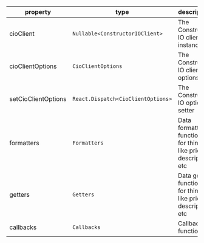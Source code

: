   | property              | type                                   | description                  |
  |-----------------------|----------------------------------------|------------------------------|
  | cioClient             | `Nullable<ConstructorIOClient>`        | The Constructor IO client instance        |
  | cioClientOptions      | `CioClientOptions`                     | The Constructor IO client options         |
  | setCioClientOptions   | `React.Dispatch<CioClientOptions>`     | The Constructor IO options setter         |
  | formatters            | `Formatters`                           | Data formatter functions for things like price, description, etc |
  | getters               | `Getters`                              | Data getter functions for things like price, description, etc    |
  | callbacks             | `Callbacks`                            | Callback functions   |
  
